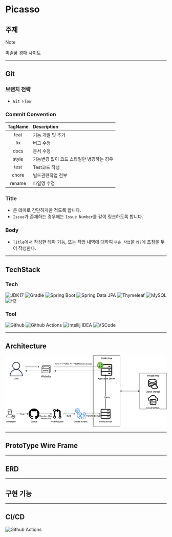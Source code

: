 # Picasso
## 주제
> [!NOTE]  
> 미술품 경매 사이트
---
## Git
### 브랜치 전략
- `Git Flow`

### Commit Convention
|TagName|Description|
|:---:|:---|
| feat | 기능 개발 및 추가 |
| fix | 버그 수정 |
| docs | 문서 수정 |
| style | 기능변경 없이 코드 스타일만 병경하는 경우 | 
| test | Test코드 작성 |
|chore | 빌드관련작업 전부 |
| rename | 파일명 수정 |

### Title
- 큰 테마로 간단하게만 적도록 합니다.
- `Issue`가 존재하는 경우에는 `Issue Number`를 같이 링크하도록 합니다.

### Body
-  `Title`에서 작성한 테마 기능, 또는 작업 내역에 대하여 `무슨 작업`을 `왜?`에 초점을 두어 작성한다.
---

## TechStack
### Tech
![JDK17](https://img.shields.io/badge/Java-v.17-CC0000?style=flat&logo=OpenJDK&logoColor=white)
![Gradle](https://img.shields.io/badge/Gradle-v.8-02303A?style=flat&logo=Gradle&logoColor=white)
![Spring Boot](https://img.shields.io/badge/Spring-Boot_v.3-6DB33F?style=flat&logo=Spring-Boot&logoColor=white)
![Spring Data JPA](https://img.shields.io/badge/Spring-Data_JPA-6DB33F?style=flat&logo=Spring&logoColor=white)
![Thymeleaf](https://img.shields.io/badge/Thymeleaf-v.3-005F0F?style=flat&logo=Thymeleaf&logoColor=white)
![MySQL](https://img.shields.io/badge/MySQL-v.8.0.33-4479A1?style=flat&logo=MySQL&logoColor=white)
![H2](https://img.shields.io/badge/H2-v.2.1-4479A1?style=flat&logo=h2&logoColor=white)

### Tool
![Github](https://img.shields.io/badge/GitHub-181717?style=flat&logo=GitHub&logoColor=white)
![Github Actions](https://img.shields.io/badge/Github_Actions-2088FF?style=flat&logo=Github-Actions&logoColor=white)
![Intellij IDEA](https://img.shields.io/badge/IntelliJ-000000?style=flat&logo=IntelliJ-IDEA&logoColor=white)
![VSCode](https://img.shields.io/badge/VSCode-007ACC?style=flat&logo=Visual-Studio-Code&logoColor=white)

---
## Architecture
![Architecture Image](Docs/Architecture.png) 


---
## ProtoType Wire Frame

---
## ERD

---
## 구현 기능

---
## CI/CD
![Github Actions](https://img.shields.io/badge/Github_Actions-2088FF?style=flat&logo=Github-Actions&logoColor=white)